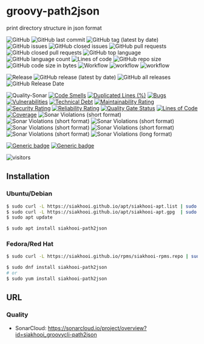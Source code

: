 # groovy-path2json

print directory structure in json format

![GitHub](https://img.shields.io/github/license/siakhooi/groovycli-path2json?logo=github)
![GitHub last commit](https://img.shields.io/github/last-commit/siakhooi/groovycli-path2json?logo=github)
![GitHub tag (latest by date)](https://img.shields.io/github/v/tag/siakhooi/groovycli-path2json?logo=github)
![GitHub issues](https://img.shields.io/github/issues/siakhooi/groovycli-path2json?logo=github)
![GitHub closed issues](https://img.shields.io/github/issues-closed/siakhooi/groovycli-path2json?logo=github)
![GitHub pull requests](https://img.shields.io/github/issues-pr-raw/siakhooi/groovycli-path2json?logo=github)
![GitHub closed pull requests](https://img.shields.io/github/issues-pr-closed-raw/siakhooi/groovycli-path2json?logo=github)
![GitHub top language](https://img.shields.io/github/languages/top/siakhooi/groovycli-path2json?logo=github)
![GitHub language count](https://img.shields.io/github/languages/count/siakhooi/groovycli-path2json?logo=github)
![Lines of code](https://img.shields.io/tokei/lines/github/siakhooi/groovycli-path2json?logo=github)
![GitHub repo size](https://img.shields.io/github/repo-size/siakhooi/groovycli-path2json?logo=github)
![GitHub code size in bytes](https://img.shields.io/github/languages/code-size/siakhooi/groovycli-path2json?logo=github)
![Workflow](https://img.shields.io/badge/Workflow-github-purple)
![workflow](https://github.com/siakhooi/groovycli-path2json/actions/workflows/workflow-build.yml/badge.svg)
![workflow](https://github.com/siakhooi/groovycli-path2json/actions/workflows/workflow-deployments.yml/badge.svg)

![Release](https://img.shields.io/badge/Release-github-purple)
![GitHub release (latest by date)](https://img.shields.io/github/v/release/siakhooi/groovycli-path2json?label=GPR%20release&logo=github)
![GitHub all releases](https://img.shields.io/github/downloads/siakhooi/groovycli-path2json/total?color=33cb56&logo=github)
![GitHub Release Date](https://img.shields.io/github/release-date/siakhooi/groovycli-path2json?logo=github)

![Quality-Sonar](https://img.shields.io/badge/Quality-SonarCloud-purple)
[![Code Smells](https://sonarcloud.io/api/project_badges/measure?project=siakhooi_groovycli-path2json&metric=code_smells)](https://sonarcloud.io/summary/new_code?id=siakhooi_groovycli-path2json)
[![Duplicated Lines (%)](https://sonarcloud.io/api/project_badges/measure?project=siakhooi_groovycli-path2json&metric=duplicated_lines_density)](https://sonarcloud.io/summary/new_code?id=siakhooi_groovycli-path2json)
[![Bugs](https://sonarcloud.io/api/project_badges/measure?project=siakhooi_groovycli-path2json&metric=bugs)](https://sonarcloud.io/summary/new_code?id=siakhooi_groovycli-path2json)
[![Vulnerabilities](https://sonarcloud.io/api/project_badges/measure?project=siakhooi_groovycli-path2json&metric=vulnerabilities)](https://sonarcloud.io/summary/new_code?id=siakhooi_groovycli-path2json)
[![Technical Debt](https://sonarcloud.io/api/project_badges/measure?project=siakhooi_groovycli-path2json&metric=sqale_index)](https://sonarcloud.io/summary/new_code?id=siakhooi_groovycli-path2json)
[![Maintainability Rating](https://sonarcloud.io/api/project_badges/measure?project=siakhooi_groovycli-path2json&metric=sqale_rating)](https://sonarcloud.io/summary/new_code?id=siakhooi_groovycli-path2json)
[![Security Rating](https://sonarcloud.io/api/project_badges/measure?project=siakhooi_groovycli-path2json&metric=security_rating)](https://sonarcloud.io/summary/new_code?id=siakhooi_groovycli-path2json)
[![Reliability Rating](https://sonarcloud.io/api/project_badges/measure?project=siakhooi_groovycli-path2json&metric=reliability_rating)](https://sonarcloud.io/summary/new_code?id=siakhooi_groovycli-path2json)
[![Quality Gate Status](https://sonarcloud.io/api/project_badges/measure?project=siakhooi_groovycli-path2json&metric=alert_status)](https://sonarcloud.io/summary/new_code?id=siakhooi_groovycli-path2json)
[![Lines of Code](https://sonarcloud.io/api/project_badges/measure?project=siakhooi_groovycli-path2json&metric=ncloc)](https://sonarcloud.io/summary/new_code?id=siakhooi_groovycli-path2json)
[![Coverage](https://sonarcloud.io/api/project_badges/measure?project=siakhooi_groovycli-path2json&metric=coverage)](https://sonarcloud.io/summary/new_code?id=siakhooi_groovycli-path2json)
![Sonar Violations (short format)](https://img.shields.io/sonar/violations/siakhooi_groovycli-path2json?server=https%3A%2F%2Fsonarcloud.io)
![Sonar Violations (short format)](https://img.shields.io/sonar/blocker_violations/siakhooi_groovycli-path2json?server=https%3A%2F%2Fsonarcloud.io)
![Sonar Violations (short format)](https://img.shields.io/sonar/critical_violations/siakhooi_groovycli-path2json?server=https%3A%2F%2Fsonarcloud.io)
![Sonar Violations (short format)](https://img.shields.io/sonar/major_violations/siakhooi_groovycli-path2json?server=https%3A%2F%2Fsonarcloud.io)
![Sonar Violations (short format)](https://img.shields.io/sonar/minor_violations/siakhooi_groovycli-path2json?server=https%3A%2F%2Fsonarcloud.io)
![Sonar Violations (short format)](https://img.shields.io/sonar/info_violations/siakhooi_groovycli-path2json?server=https%3A%2F%2Fsonarcloud.io)
![Sonar Violations (long format)](https://img.shields.io/sonar/violations/siakhooi_groovycli-path2json?format=long&server=http%3A%2F%2Fsonarcloud.io)


[![Generic badge](https://img.shields.io/badge/Funding-BuyMeACoffee-33cb56.svg)](https://www.buymeacoffee.com/siakhooi)
[![Generic badge](https://img.shields.io/badge/Funding-Ko%20Fi-33cb56.svg)](https://ko-fi.com/siakhooi)

![visitors](https://hit-tztugwlsja-uc.a.run.app/?outputtype=badge&counter=ghmd-groovycli-path2json)

## Installation

### Ubuntu/Debian

```bash
$ sudo curl -L https://siakhooi.github.io/apt/siakhooi-apt.list | sudo tee /etc/apt/sources.list.d/siakhooi-apt.list > /dev/null
$ sudo curl -L https://siakhooi.github.io/apt/siakhooi-apt.gpg  | sudo tee /usr/share/keyrings/siakhooi-apt.gpg > /dev/null
$ sudo apt update

$ sudo apt install siakhooi-path2json
```

### Fedora/Red Hat

```bash
$ sudo curl -L https://siakhooi.github.io/rpms/siakhooi-rpms.repo | sudo tee /etc/yum.repos.d/siakhooi-rpms.repo > /dev/null

$ sudo dnf install siakhooi-path2json
# or
$ sudo yum install siakhooi-path2json

```
## URL

### Quality

- SonarCloud: <https://sonarcloud.io/project/overview?id=siakhooi_groovycli-path2json>
